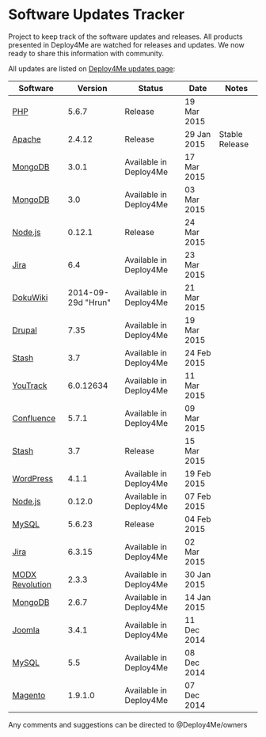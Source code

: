 # Software Updates Tracker
Project to keep track of the software updates and releases. All products presented in Deploy4Me are watched for releases and updates. We now ready to share this information with community.

All updates are listed on [Deploy4Me updates page](https://deploy4me.com/en/new-software-releases-and-updates.html?utm_source=Github&utm_medium=Github&utm_campaign=Updates):

Software | Version | Status | Date | Notes
------------ | ------------- | ------------- | ------------- | -------------
[PHP]( https://deploy4me.com/en/new-software-releases-and-updates.html?utm_source=Github&utm_medium=Github&utm_campaign=Updates) | 5.6.7 | Release | 19 Mar 2015 | 
[Apache]( https://deploy4me.com/en/new-software-releases-and-updates.html?utm_source=Github&utm_medium=Github&utm_campaign=Updates) | 2.4.12 | Release | 29 Jan 2015 | Stable Release
[MongoDB]( https://deploy4me.com/en/install/mongodb.html?utm_source=Github&utm_medium=Github&utm_campaign=Updates) | 3.0.1 | Available in Deploy4Me | 17 Mar 2015 | 
[MongoDB]( https://deploy4me.com/en/install/mongodb.html?utm_source=Github&utm_medium=Github&utm_campaign=Updates) | 3.0 | Available in Deploy4Me | 03 Mar 2015 | 
[Node.js]( https://deploy4me.com/en/new-software-releases-and-updates.html?utm_source=Github&utm_medium=Github&utm_campaign=Updates) | 0.12.1 | Release | 24 Mar 2015 | 
[Jira]( https://deploy4me.com/en/install/jira.html?utm_source=Github&utm_medium=Github&utm_campaign=Updates) | 6.4 | Available in Deploy4Me | 23 Mar 2015 | 
[DokuWiki]( https://deploy4me.com/en/install/dokuwiki.html?utm_source=Github&utm_medium=Github&utm_campaign=Updates) | 2014-09-29d "Hrun" | Available in Deploy4Me | 21 Mar 2015 | 
[Drupal]( https://deploy4me.com/en/install/drupal.html?utm_source=Github&utm_medium=Github&utm_campaign=Updates) | 7.35 | Available in Deploy4Me | 19 Mar 2015 | 
[Stash]( https://deploy4me.com/en/install/stash.html?utm_source=Github&utm_medium=Github&utm_campaign=Updates) | 3.7 | Available in Deploy4Me | 24 Feb 2015 | 
[YouTrack]( https://deploy4me.com/en/install/youtrack.html?utm_source=Github&utm_medium=Github&utm_campaign=Updates) | 6.0.12634 | Available in Deploy4Me | 11 Mar 2015 | 
[Confluence]( https://deploy4me.com/en/install/confluence.html?utm_source=Github&utm_medium=Github&utm_campaign=Updates) | 5.7.1 | Available in Deploy4Me | 09 Mar 2015 | 
[Stash]( https://deploy4me.com/en/new-software-releases-and-updates.html?utm_source=Github&utm_medium=Github&utm_campaign=Updates) | 3.7 | Release | 15 Mar 2015 | 
[WordPress]( https://deploy4me.com/en/install/wordpress.html?utm_source=Github&utm_medium=Github&utm_campaign=Updates) | 4.1.1 | Available in Deploy4Me | 19 Feb 2015 | 
[Node.js]( https://deploy4me.com/en/install/node.js.html?utm_source=Github&utm_medium=Github&utm_campaign=Updates) | 0.12.0 | Available in Deploy4Me | 07 Feb 2015 | 
[MySQL]( https://deploy4me.com/en/new-software-releases-and-updates.html?utm_source=Github&utm_medium=Github&utm_campaign=Updates) | 5.6.23 | Release | 04 Feb 2015 | 
[Jira]( https://deploy4me.com/en/install/jira.html?utm_source=Github&utm_medium=Github&utm_campaign=Updates) | 6.3.15 | Available in Deploy4Me | 02 Mar 2015 | 
[MODX Revolution]( https://deploy4me.com/en/install/modx-revolution.html?utm_source=Github&utm_medium=Github&utm_campaign=Updates) | 2.3.3 | Available in Deploy4Me | 30 Jan 2015 | 
[MongoDB]( https://deploy4me.com/en/install/mongodb.html?utm_source=Github&utm_medium=Github&utm_campaign=Updates) | 2.6.7 | Available in Deploy4Me | 14 Jan 2015 | 
[Joomla]( https://deploy4me.com/en/install/joomla.html?utm_source=Github&utm_medium=Github&utm_campaign=Updates) | 3.4.1 | Available in Deploy4Me | 11 Dec 2014 | 
[MySQL]( https://deploy4me.com/en/install/mysql.html?utm_source=Github&utm_medium=Github&utm_campaign=Updates) | 5.5 | Available in Deploy4Me | 08 Dec 2014 | 
[Magento]( https://deploy4me.com/en/install/magento.html?utm_source=Github&utm_medium=Github&utm_campaign=Updates) | 1.9.1.0 | Available in Deploy4Me | 07 Dec 2014 | 


Any comments and suggestions can be directed to @Deploy4Me/owners